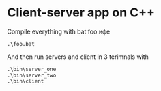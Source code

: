 # Client-server app on C++
Compile everything with bat foo.ифе
```
.\foo.bat
```
And then run servers and client in 3 terimnals with
```
.\bin\server_one
.\bin\server_two
.\bin\client
```
